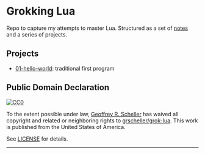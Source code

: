 # Grokking Lua

Repo to capture my attempts to master Lua. Structured as
a set of [notes](Notes.md) and a series of projects.

## Projects

* [01-hello-world][1]: traditional first program

## Public Domain Declaration

<p xmlns:dct="http://purl.org/dc/terms/"
   xmlns:vcard="http://www.w3.org/2001/vcard-rdf/3.0#">
  <a rel="license"
     href="http://creativecommons.org/publicdomain/zero/1.0/">
     <img src="http://i.creativecommons.org/p/zero/1.0/88x31.png"
          style="border-style: none;"
          alt="CC0"></a>

  To the extent possible under law,
  [Geoffrey R. Scheller](https://github.com/grscheller)
  has waived all copyright and related or neighboring rights
  to [grscheller/grok-lua](https://github.com/grscheller/grok-lua).
  This work is published from the United States of America.
</p>

See [LICENSE](LICENSE) for details.

---

[1]: projects/01-hello-world/
